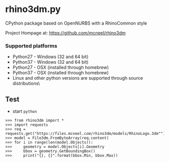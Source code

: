 # rhino3dm.py
CPython package based on OpenNURBS with a RhinoCommon style

Project Hompage at: https://github.com/mcneel/rhino3dm

### Supported platforms
* Python27 - Windows (32 and 64 bit)
* Python37 - Windows (32 and 64 bit)
* Python27 - OSX (installed through homebrew)
* Python37 - OSX (installed through homebrew)
* Linux and other python versions are supported through source distributions\


## Test

* start `python`
```
>>> from rhino3dm import *
>>> import requests
>>> req = requests.get("https://files.mcneel.com/rhino3dm/models/RhinoLogo.3dm"")
>>> model = File3dm.FromByteArray(req.content)
>>> for i in range(len(model.Objects)):
>>>     geometry = model.Objects[i].Geometry
>>>     bbox = geometry.GetBoundingBox()
>>>     print("{}, {}".format(bbox.Min, bbox.Max))
```
